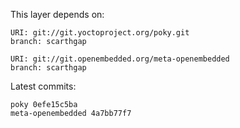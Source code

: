 This layer depends on:

    URI: git://git.yoctoproject.org/poky.git
    branch: scarthgap

    URI: git://git.openembedded.org/meta-openembedded
    branch: scarthgap

Latest commits:

    poky 0efe15c5ba
    meta-openembedded 4a7bb77f7
